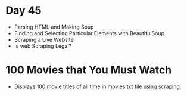 # Day 45

- Parsing HTML and Making Soup
- Finding and Selecting Particular Elements with BeautifulSoup
- Scraping a Live Website
- Is web Scraping Legal?

# 100 Movies that You Must Watch

- Displays 100 movie titles of all time in movies.txt file using scraping.